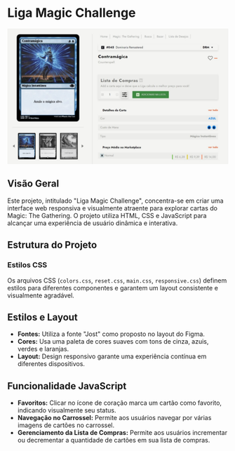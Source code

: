 # Liga Magic Challenge

![Banner](./assets/banner.jpeg)

## Visão Geral

Este projeto, intitulado "Liga Magic Challenge", concentra-se em criar uma interface web responsiva e visualmente atraente para explorar cartas do Magic: The Gathering. O projeto utiliza HTML, CSS e JavaScript para alcançar uma experiência de usuário dinâmica e interativa.

## Estrutura do Projeto

### Estilos CSS

Os arquivos CSS (`colors.css`, `reset.css`, `main.css`, `responsive.css`) definem estilos para diferentes componentes e garantem um layout consistente e visualmente agradável.

## Estilos e Layout

- **Fontes:** Utiliza a fonte "Jost" como proposto no layout do Figma.
- **Cores:** Usa uma paleta de cores suaves com tons de cinza, azuis, verdes e laranjas.
- **Layout:** Design responsivo garante uma experiência contínua em diferentes dispositivos.

## Funcionalidade JavaScript

- **Favoritos:** Clicar no ícone de coração marca um cartão como favorito, indicando visualmente seu status.
- **Navegação no Carrossel:** Permite aos usuários navegar por várias imagens de cartões no carrossel.
- **Gerenciamento da Lista de Compras:** Permite aos usuários incrementar ou decrementar a quantidade de cartões em sua lista de compras.

